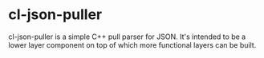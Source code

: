 cl-json-puller
==============

cl-json-puller is a simple C++ pull parser for JSON.  It's intended to be a lower layer component on top of which more functional layers can be built.